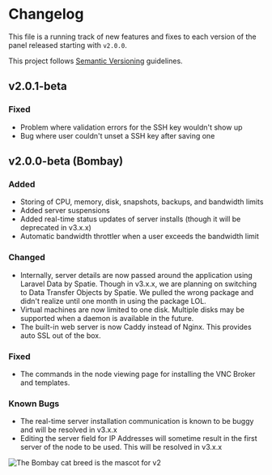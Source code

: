 # Changelog
This file is a running track of new features and fixes to each version of the panel released starting with `v2.0.0`.

This project follows [Semantic Versioning](http://semver.org) guidelines.

## v2.0.1-beta
### Fixed
* Problem where validation errors for the SSH key wouldn't show up
* Bug where user couldn't unset a SSH key after saving one

## v2.0.0-beta (Bombay)
### Added
* Storing of CPU, memory, disk, snapshots, backups, and bandwidth limits
* Added server suspensions
* Added real-time status updates of server installs (though it will be deprecated in v3.x.x)
* Automatic bandwidth throttler when a user exceeds the bandwidth limit

### Changed
* Internally, server details are now passed around the application using Laravel Data by Spatie. Though in v3.x.x, we are planning on switching to Data Transfer Objects by Spatie. We pulled the wrong package and didn't realize until one month in using the package LOL.
* Virtual machines are now limited to one disk. Multiple disks may be supported when a daemon is available in the future.
* The built-in web server is now Caddy instead of Nginx. This provides auto SSL out of the box.

### Fixed
* The commands in the node viewing page for installing the VNC Broker and templates.

### Known Bugs
* The real-time server installation communication is known to be buggy and will be resolved in v3.x.x
* Editing the server field for IP Addresses will sometime result in the first server of the node to be used. This will be resolved in v3.x.x

![The Bombay cat breed is the mascot for v2](https://imgur.com/fP6oxn9.png)
